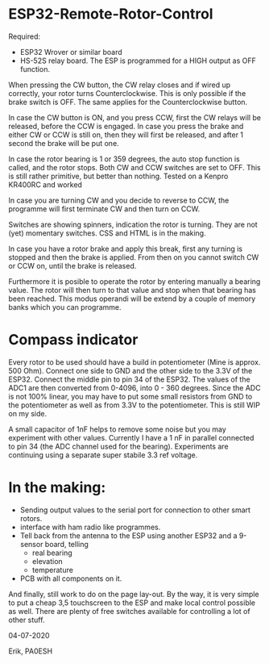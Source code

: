 # ESP32-Remote-Rotor-Control

Required:

- ESP32 Wrover or similar board
- HS-52S relay board. The ESP is programmed for a HIGH output as OFF function.

When pressing the CW button, the CW relay closes and if wired up correctly, your rotor turns Counterclockwise.
This is only possible if the brake switch is OFF.
The same applies for the Counterclockwise button.

In case the CW button is ON, and you press CCW, first the CW relays will be released, before the CCW is engaged.
In case you press the brake and either CW or CCW is still on, then they will first be released, and after 1 second the brake will be put one.

In case the rotor bearing is 1 or 359 degrees, the auto stop function is called, and the rotor stops. Both CW and CCW switches are set to OFF. This is still rather primitive, but better than nothing. Tested on a Kenpro KR400RC and worked

In case you are turning CW and you decide to reverse to CCW, the programme will first terminate CW and then turn on CCW.

Switches are showing spinners, indication the rotor is turning. They are not (yet) momentary switches. CSS and HTML is in the making.

In case you have a rotor brake and apply this break, first any turning is stopped and then the brake is applied. From then on you cannot switch CW or CCW on, until the brake is released.

Furthermore it is posible to operate the rotor by entering manually a bearing value. The rotor will then turn to that value and stop when that bearing has been reached. This modus operandi will be extend by a couple of memory banks which you can programme.


# Compass indicator

Every rotor to be used should have a build in potentiometer (Mine is approx. 500 Ohm).
Connect one side to GND and the other side to the 3.3V of the ESP32. Connect the middle pin to pin 34 of the ESP32.
The values of the ADC1 are then converted from 0-4096, into 0 - 360 degrees.
Since the ADC is not 100% linear, you may have to put some small resistors from GND to the potentiometer as well as from 3.3V to the potentiometer. This is still WIP on my side.

A small capacitor of 1nF helps to remove some noise but you may experiment with other values. Currently I have a 1 nF in parallel connected to pin 34 (the ADC channel used for the bearing). Experiments are continuing using a separate super stabile 3.3 ref voltage. 


# In the making:

- Sending output values to the serial port for connection to other smart rotors.
- interface with ham radio like programmes.
- Tell back from the antenna to the ESP using another ESP32 and a 9-sensor board, telling
  - real bearing
  - elevation
  - temperature
 - PCB with all components on it.
  
And finally, still work to do on the page lay-out.
By the way, it is very simple to put a cheap 3,5 touchscreen to the ESP and make local control possible as well.
There are plenty of free switches available for controlling a lot of other stuff.



04-07-2020

Erik, PA0ESH
